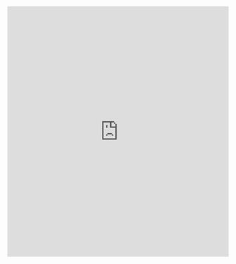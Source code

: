 <p><iframe allowfullscreen width="100%" height="569" class="google-slides-iframe" frameborder="0" scrolling="no" src="https://docs.google.com/presentation/d/e/2PACX-1vRcD2h2P-kClHSvutHkMCvYXuajM-kZE7vOyXD1rTphYrkovrrHxHB_B_ExGwylWdKJ8SH2phGeuNbq/embed?start=false&amp;loop=false&amp;delayms=3000"></iframe></p>